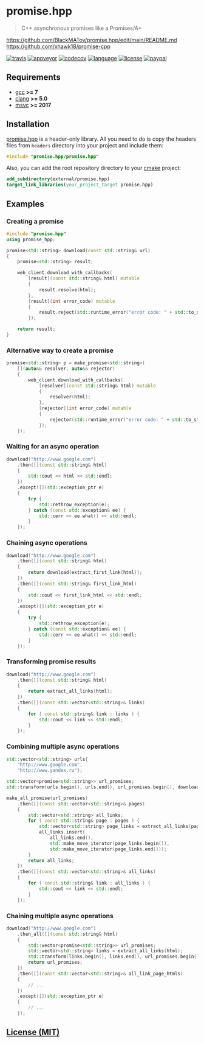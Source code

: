 # promise.hpp

> C++ asynchronous promises like a Promises/A+

https://github.com/BlackMATov/promise.hpp/edit/main/README.md
https://github.com/xhawk18/promise-cpp

[![travis][badge.travis]][travis]
[![appveyor][badge.appveyor]][appveyor]
[![codecov][badge.codecov]][codecov]
[![language][badge.language]][language]
[![license][badge.license]][license]
[![paypal][badge.paypal]][paypal]

[badge.travis]: https://img.shields.io/travis/BlackMATov/promise.hpp/main.svg?logo=travis
[badge.appveyor]: https://img.shields.io/appveyor/ci/BlackMATov/promise-hpp/main.svg?logo=appveyor
[badge.codecov]: https://img.shields.io/codecov/c/github/BlackMATov/promise.hpp/main.svg?logo=codecov
[badge.language]: https://img.shields.io/badge/language-C%2B%2B17-yellow.svg
[badge.license]: https://img.shields.io/badge/license-MIT-blue.svg
[badge.paypal]: https://img.shields.io/badge/donate-PayPal-orange.svg?logo=paypal&colorA=00457C

[travis]: https://travis-ci.org/BlackMATov/promise.hpp
[appveyor]: https://ci.appveyor.com/project/BlackMATov/promise-hpp
[codecov]: https://codecov.io/gh/BlackMATov/promise.hpp
[language]: https://en.wikipedia.org/wiki/C%2B%2B17
[license]: https://en.wikipedia.org/wiki/MIT_License
[paypal]: https://www.paypal.me/matov

[promise]: https://github.com/BlackMATov/promise.hpp

## Requirements

- [gcc](https://www.gnu.org/software/gcc/) **>= 7**
- [clang](https://clang.llvm.org/) **>= 5.0**
- [msvc](https://visualstudio.microsoft.com/) **>= 2017**

## Installation

[promise.hpp][promise] is a header-only library. All you need to do is copy the headers files from `headers` directory into your project and include them:

```cpp
#include "promise.hpp/promise.hpp"
```

Also, you can add the root repository directory to your [cmake](https://cmake.org) project:

```cmake
add_subdirectory(external/promise.hpp)
target_link_libraries(your_project_target promise.hpp)
```

## Examples

### Creating a promise

```cpp
#include "promise.hpp"
using promise_hpp;

promise<std::string> download(const std::string& url)
{
    promise<std::string> result;

    web_client.download_with_callbacks(
        [result](const std::string& html) mutable
        {
            result.resolve(html);
        },
        [result](int error_code) mutable
        {
            result.reject(std::runtime_error("error code: " + std::to_string(error_code)));
        });

    return result;
}
```

### Alternative way to create a promise

```cpp
promise<std::string> p = make_promise<std::string>(
    [](auto&& resolver, auto&& rejector)
    {
        web_client.download_with_callbacks(
            [resolver](const std::string& html) mutable
            {
                resolver(html);
            },
            [rejector](int error_code) mutable
            {
                rejector(std::runtime_error("error code: " + std::to_string(error_code)));
            });
    });
```

### Waiting for an async operation

```cpp
download("http://www.google.com")
    .then([](const std::string& html)
    {
        std::cout << html << std::endl;
    })
    .except([](std::exception_ptr e)
    {
        try {
            std::rethrow_exception(e);
        } catch (const std::exception& ee) {
            std::cerr << ee.what() << std::endl;
        }
    });
```

### Chaining async operations

```cpp
download("http://www.google.com")
    .then([](const std::string& html)
    {
        return download(extract_first_link(html));
    })
    .then([](const std::string& first_link_html)
    {
        std::cout << first_link_html << std::endl;
    })
    .except([](std::exception_ptr e)
    {
        try {
            std::rethrow_exception(e);
        } catch (const std::exception& ee) {
            std::cerr << ee.what() << std::endl;
        }
    });
```

### Transforming promise results

```cpp
download("http://www.google.com")
    .then([](const std::string& html)
    {
        return extract_all_links(html);
    })
    .then([](const std::vector<std::string>& links)
    {
        for ( const std::string& link : links ) {
            std::cout << link << std::endl;
        }
    });
```

### Combining multiple async operations

```cpp
std::vector<std::string> urls{
    "http://www.google.com",
    "http://www.yandex.ru"};

std::vector<promise<std::string>> url_promises;
std::transform(urls.begin(), urls.end(), url_promises.begin(), download);

make_all_promise(url_promises)
    .then([](const std::vector<std::string>& pages)
    {
        std::vector<std::string> all_links;
        for ( const std::string& page : pages ) {
            std::vector<std::string> page_links = extract_all_links(page);
            all_links.insert(
                all_links.end(),
                std::make_move_iterator(page_links.begin()),
                std::make_move_iterator(page_links.end()));
        }
        return all_links;
    })
    .then([](const std::vector<std::string>& all_links)
    {
        for ( const std::string& link : all_links ) {
            std::cout << link << std::endl;
        }
    });
```

### Chaining multiple async operations

```cpp
download("http://www.google.com")
    .then_all([](const std::string& html)
    {
        std::vector<promise<std::string>> url_promises;
        std::vector<std::string> links = extract_all_links(html);
        std::transform(links.begin(), links.end(), url_promises.begin(), download);
        return url_promises;
    })
    .then([](const std::vector<std::string>& all_link_page_htmls)
    {
        // ...
    })
    .except([](std::exception_ptr e)
    {
        // ...
    });
```

## [License (MIT)](./LICENSE.md)
